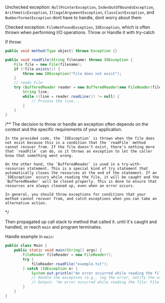 Unchecked exception: `NullPointerException`, `IndexOutOfBoundsException`,
`ArithmeticException`, `IllegalArgumentException`, `ClassCastException`, and
`NumberFormatException` dont have to handle, dont worry about them

Checked exception: `FileNotFoundException`, `IOException`, which is often thrown
when performing I/O operations. Throw or Handle it with try-catch

If throw:

```java
public void method(Type object) throws Exception {}
```

```java
public void readFile(String filename) throws IOException {
    File file = new File(filename);
    if (!file.exists()) {
        throw new IOException("File does not exist");
    }
    // reads File
    try (BufferedReader reader = new BufferedReader(new FileReader(file))) {
        String line;
        while ((line = reader.readLine()) != null) {
            // Process the line...
        }
    }
}
```

/\*\* The decision to throw or handle an exception often depends on the context
and the specific requirements of your application.

    In the provided code, the `IOException` is thrown when the file does not exist because this is a condition that the `readFile` method cannot recover from. If the file doesn't exist, there's nothing more that `readFile` can do, so it throws an exception to let the caller know that something went wrong.

    On the other hand, the `BufferedReader` is used in a try-with-resources statement. This is a special kind of try statement that automatically closes the resources at the end of the statement. If an `IOException` occurs while reading the file, it will be caught and the `BufferedReader` will be closed properly. This is done to ensure that resources are always cleaned up, even when an error occurs.

    In general, you should throw exceptions for conditions that your method cannot recover from, and catch exceptions when you can take an alternative action.

\*/

Then propagated up call stack to method that called it. until it's caught and
handled, or reach `main` and program terminates.

Handle example in `main`:

```java
public class Main {
    public static void main(String[] args) {
        FileReader fileReader = new FileReader();
        try {
            fileReader.readFile("example.txt");
        } catch (IOException e) {
            System.out.println("An error occurred while reading the file: " + e.getMessage());
            // Handle the exception (e.g., log the error, notify the user, etc.)
            // Output: "An error occurred while reading the file: File does not exist"
        }
    }
}
```
